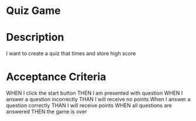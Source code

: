 # Quiz Game

# Description
I want to create a quiz that times and store high score

# Acceptance Criteria
WHEN I click the start button
THEN I am presented with question
WHEN I answer a question incorrectly
THAN I will receive no points
When I answer a question correctly
THAN I will receive points
WHEN all questions are answered 
THEN the game is over
